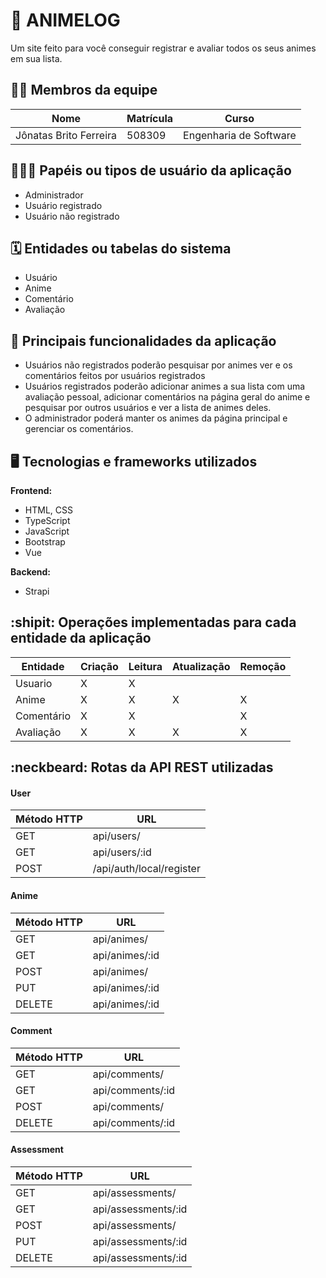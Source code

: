 # :checkered_flag: ANIMELOG

Um site feito para você conseguir registrar e avaliar todos os seus animes em sua lista.

## :technologist: Membros da equipe

| Nome                   | Matrícula | Curso                  |
| ---------------------- | --------- | ---------------------- |
| Jônatas Brito Ferreira | 508309    | Engenharia de Software |

## :people_holding_hands: Papéis ou tipos de usuário da aplicação

-   Administrador
-   Usuário registrado
-   Usuário não registrado

## :spiral_calendar: Entidades ou tabelas do sistema

-   Usuário
-   Anime
-   Comentário
-   Avaliação

## :triangular_flag_on_post: Principais funcionalidades da aplicação

-   Usuários não registrados poderão pesquisar por animes ver e os comentários feitos por usuários registrados
-   Usuários registrados poderão adicionar animes a sua lista com uma avaliação pessoal, adicionar comentários na página geral do anime e pesquisar por outros usuários e ver a lista de animes deles.
-   O administrador poderá manter os animes da página principal e gerenciar os comentários.

## :desktop_computer: Tecnologias e frameworks utilizados

**Frontend:**

- HTML, CSS
- TypeScript
- JavaScript
- Bootstrap
- Vue

**Backend:**

- Strapi


## :shipit: Operações implementadas para cada entidade da aplicação


| Entidade| Criação | Leitura | Atualização | Remoção |
| --- | --- | --- | --- | --- |
| Usuario    | X | X |   |   | 
| Anime      | X | X | X |  X |
| Comentário | X | X |   | X  |
| Avaliação  | X | X  | X  | X  |


## :neckbeard: Rotas da API REST utilizadas

#### User
| Método HTTP | URL |
| --- | --- |
| GET | api/users/|
| GET | api/users/:id|
| POST | /api/auth/local/register|

#### Anime
| Método HTTP | URL |
| --- | --- |
| GET | api/animes/|
| GET | api/animes/:id|
| POST | api/animes/|
| PUT | api/animes/:id|
| DELETE | api/animes/:id|

#### Comment
| Método HTTP | URL |
| --- | --- |
| GET | api/comments/|
| GET | api/comments/:id|
| POST | api/comments/|
| DELETE | api/comments/:id|

#### Assessment
| Método HTTP | URL |
| --- | --- |
| GET | api/assessments/|
| GET | api/assessments/:id|
| POST | api/assessments/|
| PUT | api/assessments/:id|
| DELETE | api/assessments/:id|